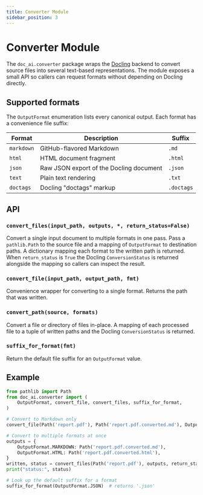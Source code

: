 ```yaml
---
title: Converter Module
sidebar_position: 3
---
```


# Converter Module

The `doc_ai.converter` package wraps the
[Docling](https://github.com/docling/docling) backend to convert source
files into several text-based representations.  The module exposes a small
API so callers can request formats without depending on Docling directly.

## Supported formats

The `OutputFormat` enumeration lists every canonical output.  Each format
has a convenience file suffix:

| Format | Description | Suffix |
| ------ | ----------- | ------ |
| `markdown` | GitHub-flavored Markdown | `.md` |
| `html` | HTML document fragment | `.html` |
| `json` | Raw JSON export of the Docling document | `.json` |
| `text` | Plain text rendering | `.txt` |
| `doctags` | Docling "doctags" markup | `.doctags` |

## API

### `convert_files(input_path, outputs, *, return_status=False)`
Convert a single input document to multiple formats in one pass.  Pass a
`pathlib.Path` to the source file and a mapping of `OutputFormat` to
destination paths.  A dictionary mapping each format to the written path is
returned.  When ``return_status`` is ``True`` the Docling ``ConversionStatus``
is returned alongside the mapping so callers can inspect the result.

### `convert_file(input_path, output_path, fmt)`
Convenience wrapper for converting to a single format.  Returns the path
that was written.

### `convert_path(source, formats)`
Convert a file or directory of files in-place.  A mapping of each processed
file to a tuple of written paths and the Docling ``ConversionStatus`` is
returned.

### `suffix_for_format(fmt)`
Return the default file suffix for an `OutputFormat` value.

## Example

```python
from pathlib import Path
from doc_ai.converter import (
    OutputFormat, convert_file, convert_files, suffix_for_format,
)

# Convert to Markdown only
convert_file(Path('report.pdf'), Path('report.pdf.converted.md'), OutputFormat.MARKDOWN)

# Convert to multiple formats at once
outputs = {
    OutputFormat.MARKDOWN: Path('report.pdf.converted.md'),
    OutputFormat.HTML: Path('report.pdf.converted.html'),
}
written, status = convert_files(Path('report.pdf'), outputs, return_status=True)
print("status:", status)

# Look up the default suffix for a format
suffix_for_format(OutputFormat.JSON)  # returns '.json'
```
